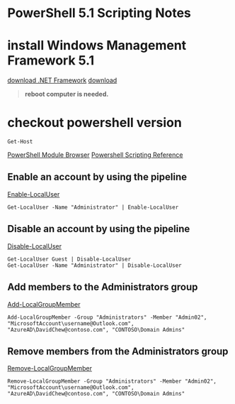 # PowerShell 5.1 Scripting Notes

# install Windows Management Framework 5.1
[download .NET Framework](https://dotnet.microsoft.com/download/dotnet-framework/thank-you/net48-offline-installer)
[download](https://www.microsoft.com/en-us/download/details.aspx?id=54616)

> **reboot computer is needed.**

# checkout powershell version
```shell script
Get-Host
```

[PowerShell Module Browser](https://docs.microsoft.com/en-us/powershell/module/)
[Powershell Scripting Reference](https://docs.microsoft.com/en-us/powershell/module/cimcmdlets/?view=powershell-5.1)

## Enable an account by using the pipeline
[Enable-LocalUser](https://docs.microsoft.com/en-us/powershell/module/microsoft.powershell.localaccounts/enable-localuser?view=powershell-5.1)

```shell script
Get-LocalUser -Name "Administrator" | Enable-LocalUser
```

##  Disable an account by using the pipeline
[Disable-LocalUser](https://docs.microsoft.com/en-us/powershell/module/microsoft.powershell.localaccounts/disable-localuser?view=powershell-5.1)

```shell script
Get-LocalUser Guest | Disable-LocalUser
Get-LocalUser -Name "Administrator" | Disable-LocalUser
```

##  Add members to the Administrators group
[Add-LocalGroupMember](https://docs.microsoft.com/en-us/powershell/module/microsoft.powershell.localaccounts/add-localgroupmember?view=powershell-5.1)

```shell script
Add-LocalGroupMember -Group "Administrators" -Member "Admin02", "MicrosoftAccount\username@Outlook.com", "AzureAD\DavidChew@contoso.com", "CONTOSO\Domain Admins"
```


## Remove members from the Administrators group
[Remove-LocalGroupMember](https://docs.microsoft.com/en-us/powershell/module/microsoft.powershell.localaccounts/remove-localgroupmember?view=powershell-5.1)

```shell script
Remove-LocalGroupMember -Group "Administrators" -Member "Admin02", "MicrosoftAccount\username@Outlook.com", "AzureAD\DavidChew@contoso.com", "CONTOSO\Domain Admins"
```